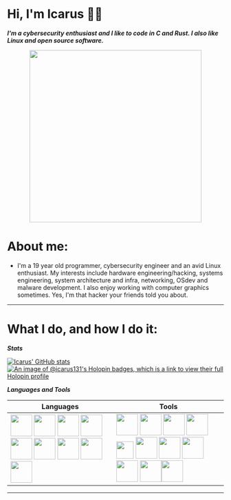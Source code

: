 Hi, I'm Icarus 👨‍💻
==============

***I'm a cybersecurity enthusiast and I like to code in C and Rust. I also like Linux and open source software.***

<p align="center"> 
  <img src="https://i.ibb.co/k2wvqps/carbon2.png alt="carbon" border="0" width="400">
</p>


# About me:

  - I'm a 19 year old programmer, cybersecurity engineer and an avid Linux enthusiast. My interests include hardware engineering/hacking, systems engineering, system architecture and infra, networking, OSdev and malware development. I also enjoy working with computer graphics sometimes. Yes, I'm that hacker your friends told you about.

---

# What I do, and how I do it:

***Stats***

[![Icarus' GitHub stats](https://github-readme-stats.vercel.app/api?username=Icarus131&theme=merko&border_color=000000&include_all_commits=true)](https://github.com/Icarus131/Icarus131)
[![An image of @icarus131's Holopin badges, which is a link to view their full Holopin profile](https://holopin.me/icarus131)](https://holopin.io/@icarus131)

***Languages and Tools***

  Languages        | Tools      |
|------------------|-------------|
| <img src="https://s3.dualstack.us-east-2.amazonaws.com/pythondotorg-assets/media/community/logos/python-logo-only.png" width="50"> <img src="https://upload.wikimedia.org/wikipedia/en/3/30/Java_programming_language_logo.svg" width="50"> <img src="https://upload.wikimedia.org/wikipedia/commons/1/18/ISO_C%2B%2B_Logo.svg" width="50"> <img src="https://i.pinimg.com/originals/8f/50/63/8f50630ae0e1775196e4c270c573ce67.png" width="50"> <img src="https://upload.wikimedia.org/wikipedia/commons/1/18/C_Programming_Language.svg" width="50"> <img src="https://upload.wikimedia.org/wikipedia/commons/6/6a/JavaScript-logo.png" width="50"> <img src="https://go.dev/blog/go-brand/Go-Logo/PNG/Go-Logo_Blue.png" width="50"> <img src="https://cdn.hackr.io/uploads/topics_svg/1515163329FBBk5SGRAt.svg" width="50"> <img src="https://upload.wikimedia.org/wikipedia/commons/d/d5/Rust_programming_language_black_logo.svg" width="50"> | <img src="https://upload.wikimedia.org/wikipedia/commons/e/e0/Git-logo.svg" width="50"> <img src="https://upload.wikimedia.org/wikipedia/commons/3/3a/Neovim-mark.svg" width="50"> <img src="https://alschim.de/wp-content/uploads/gimp/gimp-logo.png" width="50"> <img src="https://img.icons8.com/color/452/kali-linux.png" width="50"> <img src="https://wiki.installgentoo.com/images/f/f9/Arch-linux-logo.png" width="40"> <img src="https://2.bp.blogspot.com/-tzm1twY_ENM/XlCRuI0ZkRI/AAAAAAAAOso/BmNOUANXWxwc5vwslNw3WpjrDlgs9PuwQCLcBGAsYHQ/s1600/pasted%2Bimage%2B0.png" width="50"> <img src="https://upload.wikimedia.org/wikipedia/commons/d/d5/Virtualbox_logo.png" width="50"> <img src="https://1000logos.net/wp-content/uploads/2017/08/Spotify-Logo.png" width="50"> <img src="https://upload.wikimedia.org/wikipedia/commons/8/87/Arduino_Logo.svg" width="50"> <img src="https://pngimg.com/uploads/brain/brain_PNG70.png" width="50"><img src="https://upload.wikimedia.org/wikipedia/commons/a/a7/React-icon.svg" width="50">|

---
